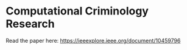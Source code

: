 # Computational Criminology Research
Read the paper here: https://ieeexplore.ieee.org/document/10459796
